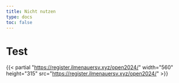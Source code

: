 ```yaml
---
title: Nicht nutzen
type: docs
toc: false
---
```


# Test


{{< partial "https://register.ilmenauersv.xyz/open2024/" width="560" height="315" src="https://register.ilmenauersv.xyz/open2024/" >}}
